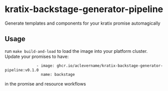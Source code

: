 # kratix-backstage-generator-pipeline
Generate templates and components for your kratix promise automagically

## Usage
run `make build-and-load` to load the image into your platform cluster. Update
your promises to have:
```
              - image: ghcr.io/aclevername/kratix-backstage-generator-pipeline:v0.1.0
                name: backstage

```

in the promise and resource workflows
